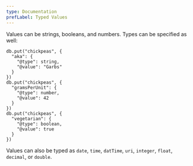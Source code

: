 ```yaml
---
type: Documentation
prefLabel: Typed Values
---
```


Values can be strings, booleans, and numbers. Types can be specified as well:

```
db.put("chickpeas", {
  "aka": {
    "@type": string,
    "@value": "Garbs"
  }
})
db.put("chickpeas", {
  "gramsPerUnit": {
    "@type": number,
    "@value": 42
  }
})
db.put("chickpeas", {
  "vegetarian": {
    "@type": boolean,
    "@value": true
  }
})
```

Values can also be typed as `date`, `time`, `datTime`, `uri`, `integer`, `float`, `decimal`, or `double`.